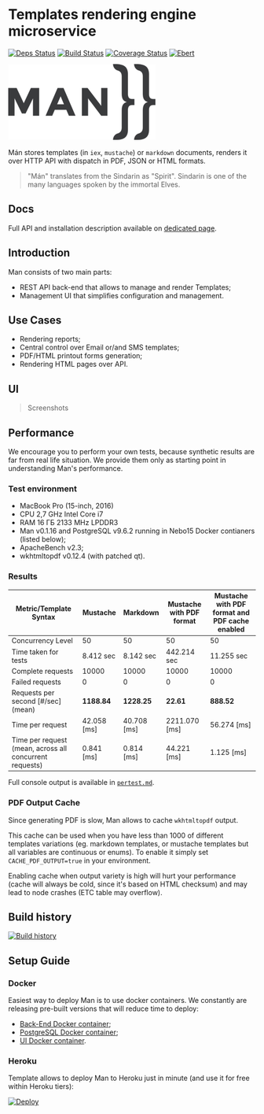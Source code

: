 # Templates rendering engine microservice

[![Deps Status](https://beta.hexfaktor.org/badge/all/github/Nebo15/man.api.svg)](https://beta.hexfaktor.org/github/Nebo15/man.api) [![Build Status](https://travis-ci.org/Nebo15/man.api.svg?branch=master)](https://travis-ci.org/Nebo15/man.api) [![Coverage Status](https://coveralls.io/repos/github/Nebo15/man.api/badge.svg?branch=master)](https://coveralls.io/github/Nebo15/man.api?branch=master) [![Ebert](https://ebertapp.io/github/Nebo15/man.api.svg)](https://ebertapp.io/github/Nebo15/man.api)

![Man Logo](https://github.com/Nebo15/man.api/raw/master/docs/images/logo.png)

Mán stores templates (in `iex`, `mustache`) or `markdown` documents, renders it over HTTP API with dispatch in PDF, JSON or HTML formats.

> "Mán" translates from the Sindarin as "Spirit". Sindarin is one of the many languages spoken by the immortal Elves.

## Docs

Full API and installation description available on [dedicated page](http://docs.man2.apiary.io/).

## Introduction

Man consists of two main parts:

- REST API back-end that allows to manage and render Templates;
- Management UI that simplifies configuration and management.

## Use Cases

- Rendering reports;
- Central control over Email or/and SMS templates;
- PDF/HTML printout forms generation;
- Rendering HTML pages over API.

## UI

> Screenshots

## Performance

We encourage you to perform your own tests, because synthetic results are far from real life situation. We provide them only as starting point in understanding Man's performance.

### Test environment

* MacBook Pro (15-inch, 2016)
* CPU 2,7 GHz Intel Core i7
* RAM 16 ГБ 2133 MHz LPDDR3
* Man v0.1.16 and PostgreSQL v9.6.2 running in Nebo15 Docker contianers (listed below);
* ApacheBench v2.3;
* wkhtmltopdf v0.12.4 (with patched qt).

### Results

| **Metric**/**Template Syntax**                          | **Mustache** | **Markdown** | **Mustache with PDF format** | **Mustache with PDF format** **and PDF cache enabled** |
| ------------------------------------------------------- | ------------ | ------------ | ------------- | ------------- |
| Concurrency Level                                       | 50           | 50           | 50            | 50 |
| Time taken for tests                                    | 8.412 sec    | 8.142 sec    | 442.214 sec   | 11.255 sec |
| Complete requests                                       | 10000        | 10000        | 10000         | 10000 |
| Failed requests                                         | 0            | 0            | 0             | 0 |
| Requests per second [#/sec] (mean)                      | **1188.84**  | **1228.25**  | **22.61**     | **888.52** |
| Time per request                                        | 42.058 [ms]  | 40.708 [ms]  | 2211.070 [ms] | 56.274 [ms] |
| Time per request (mean, across all concurrent requests) | 0.841 [ms]   | 0.814 [ms]   | 44.221 [ms]   | 1.125 [ms] |

Full console output is available in [`pertest.md`](https://github.com/Nebo15/man.api/blob/master/docs/perftest.md).

### PDF Output Cache

Since generating PDF is slow, Man allows to cache `wkhtmltopdf` output.

This cache can be used when you have less than 1000 of different templates variations (eg. markdown templates, or mustache templates but all variables are continuous or enums). To enable it simply set `CACHE_PDF_OUTPUT=true` in your environment.

Enabling cache when output variety is high will hurt your performance (cache will always be cold, since it's based on HTML checksum) and may lead to node crashes (ETC table may overflow).

## Build history

[![Build history](https://buildstats.info/travisci/chart/Nebo15/man.api)](https://travis-ci.org/Nebo15/man.api)

## Setup Guide

### Docker

Easiest way to deploy Man is to use docker containers.
We constantly are releasing pre-built versions that will reduce time to deploy:

- [Back-End Docker container](https://hub.docker.com/r/nebo15/man_api/);
- [PostgreSQL Docker container](https://hub.docker.com/r/nebo15/alpine-postgre/);
- [UI Docker container](https://hub.docker.com/r/nebo15/man-web/).

### Heroku

Template allows to deploy Man to Heroku just in minute (and use it for free within Heroku tiers):

[![Deploy](https://www.herokucdn.com/deploy/button.svg)](https://heroku.com/deploy?template=https://github.com/nebo15/man.api)
